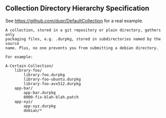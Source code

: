 ## Collection Directory Hierarchy Specification

See https://github.com/dupr/DefaultCollection for a real example.

```
A collection, stored in a git repository or plain directory, gathers only
packaging files, e.g. .durpkg, stored in subdirectories named by the source
name. Plus, no one prevents you from submitting a debian directory.

For example:

A-Certain-Collection/
    library-foo/
        library-foo.durpkg
        library-foo-ubuntu.durpkg
        library-foo-avx512.durpkg
    app-bar/
        app-bar.durpkg
        0000-fix-blah-blah.patch
    app-xyz/
        app-xyz.durpkg
        debian/*
```

